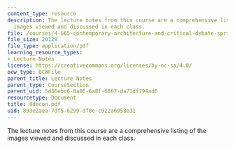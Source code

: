 ```yaml
---
content_type: resource
description: The lecture notes from this course are a comprehensive listing of the
  images viewed and discussed in each class.
file: /courses/4-665-contemporary-architecture-and-critical-debate-spring-2002/893e2aea7df56299df0ec922a6958e31_8decon.pdf
file_size: 20128
file_type: application/pdf
learning_resource_types:
- Lecture Notes
license: https://creativecommons.org/licenses/by-nc-sa/4.0/
ocw_type: OCWFile
parent_title: Lecture Notes
parent_type: CourseSection
parent_uid: 5d36ebc6-8a86-6a8f-6867-da71df794ad6
resourcetype: Document
title: 8decon.pdf
uid: 893e2aea-7df5-6299-df0e-c922a6958e31
---
```

The lecture notes from this course are a comprehensive listing of the images viewed and discussed in each class.
